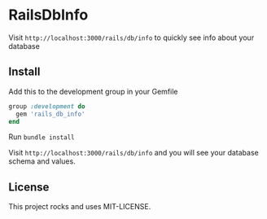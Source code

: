 # RailsDbInfo

Visit `http://localhost:3000/rails/db/info` to quickly see info about your database

## Install

Add this to the development group in your Gemfile

```ruby
group :development do
  gem 'rails_db_info'
end
```

Run `bundle install`

Visit `http://localhost:3000/rails/db/info` and you will see your database schema and values.

## License

This project rocks and uses MIT-LICENSE.
